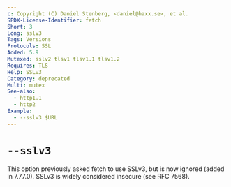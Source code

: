 ```yaml
---
c: Copyright (C) Daniel Stenberg, <daniel@haxx.se>, et al.
SPDX-License-Identifier: fetch
Short: 3
Long: sslv3
Tags: Versions
Protocols: SSL
Added: 5.9
Mutexed: sslv2 tlsv1 tlsv1.1 tlsv1.2
Requires: TLS
Help: SSLv3
Category: deprecated
Multi: mutex
See-also:
  - http1.1
  - http2
Example:
  - --sslv3 $URL
---
```


# `--sslv3`

This option previously asked fetch to use SSLv3, but is now ignored
(added in 7.77.0). SSLv3 is widely considered insecure (see RFC 7568).
